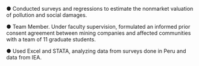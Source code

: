 
●	Conducted surveys and regressions to estimate the nonmarket valuation of pollution and social damages.

●	Team Member.  Under faculty supervision, formulated an informed prior consent agreement between mining companies and 
affected communities with a team of 11 graduate students.

●	Used Excel and STATA, analyzing data from surveys done in Peru and data from IEA.
